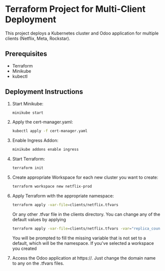 # Terraform Project for Multi-Client Deployment

This project deploys a Kubernetes cluster and Odoo application for multiple clients (Netflix, Meta, Rockstar).

## Prerequisites
- Terraform
- Minikube
- kubectl

## Deployment Instructions
1. Start Minikube:
   ```bash
   minikube start
   ```

2. Apply the cert-manager.yaml:
   ```bash
   kubectl apply -f cert-manager.yaml
   ```

3. Enable Ingress Addon:
   ```bash
   minikube addons enable ingress
   ```

4. Start Terraform:
   ```bash
   terraform init
   ```

5. Create appropriate Workspace for each new cluster you want to create:
   ```bash
   terraform workspace new netflix-prod
   ```


6. Apply Terraform with the appropriate namespace:
   ```bash
   terraform apply -var-file=clients/netflix.tfvars
   ```
   Or any other .tfvar file in the clients directory. You can change any of the default values by applying
   ```bash
   terraform apply -var-file=clients/netflix.tfvars -var="replica_count=1" -var="qa"
   ```
   You will be prompted to fill the missing variable that is not set to a default, which will be the namespace. If you've selected a workspace you created

7. Access the Odoo application at https://<domain-name>. Just change the domain name to any on the .tfvars files.
